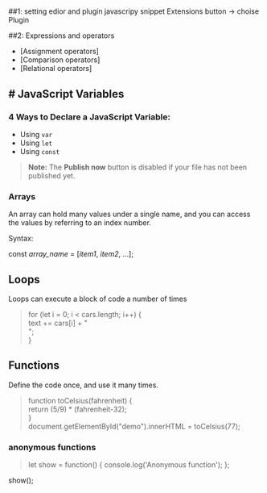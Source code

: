 # 
##1: setting edior and plugin javascripy snippet
Extensions button -> choise Plugin

##2: Expressions and operators

-   [Assignment operators]
-   [Comparison operators]
-   [Relational operators]

## # JavaScript  Variables

### 4 Ways to Declare a JavaScript Variable:

-   Using  `var`
-   Using  `let`
-   Using  `const`

> **Note:** The **Publish now** button is disabled if your file has not been published yet.

### Arrays

An array can hold many values under a single name, and you can access the values by referring to an index number.

Syntax:

const  _array_name_  = [_item1_,  _item2_, ...];


 ## Loops

Loops can execute a block of code a number of times

> for (let i = 0; i < cars.length; i++) {  
text += cars[i] + "<br>";  
}


##  Functions

Define the code once, and use it many times.

>function toCelsius(fahrenheit) {  
return (5/9) * (fahrenheit-32);  
}  
document.getElementById("demo").innerHTML = toCelsius(77);

### anonymous functions
>let show = function() {
    console.log('Anonymous function');
};

show();
